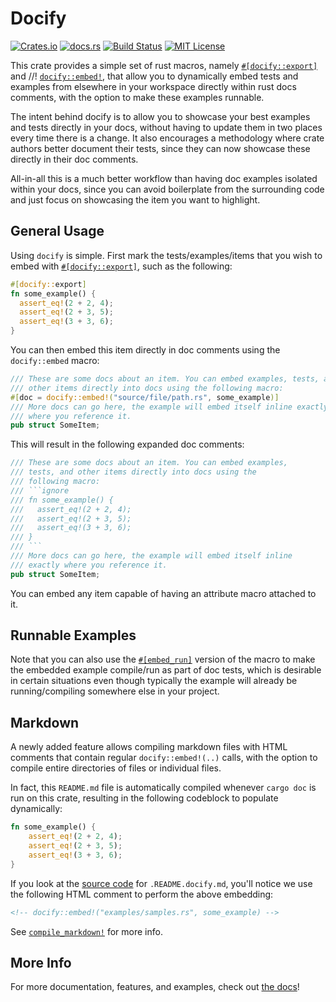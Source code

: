 # Docify

[![Crates.io](https://img.shields.io/crates/v/docify)](https://crates.io/crates/docify)
[![docs.rs](https://img.shields.io/docsrs/docify?label=docs)](https://docs.rs/docify/latest/docify/)
[![Build Status](https://img.shields.io/github/actions/workflow/status/sam0x17/docify/ci.yaml)](https://github.com/sam0x17/docify/actions/workflows/ci.yaml?query=branch%3Amain)
[![MIT License](https://img.shields.io/github/license/sam0x17/docify)](https://github.com/sam0x17/docify/blob/main/LICENSE)

This crate provides a simple set of rust macros, namely
[`#[docify::export]`](https://docs.rs/docify/latest/docify/attr.export.html) and //!
[`docify::embed!`](https://docs.rs/docify/latest/docify/macro.embed.html), that allow you to
dynamically embed tests and examples from elsewhere in your workspace directly within rust docs
comments, with the option to make these examples runnable.

The intent behind docify is to allow you to showcase your best examples and tests directly in
your docs, without having to update them in two places every time there is a change. It also
encourages a methodology where crate authors better document their tests, since they can now
showcase these directly in their doc comments.

All-in-all this is a much better workflow than having doc examples isolated within your docs,
since you can avoid boilerplate from the surrounding code and just focus on showcasing the item
you want to highlight.

## General Usage

Using `docify` is simple. First mark the tests/examples/items that you wish to embed with
[`#[docify::export]`](https://docs.rs/docify/latest/docify/attr.export.html), such as the
following:

```rust
#[docify::export]
fn some_example() {
  assert_eq!(2 + 2, 4);
  assert_eq!(2 + 3, 5);
  assert_eq!(3 + 3, 6);
}
```

You can then embed this item directly in doc comments using the `docify::embed` macro:

```rust
/// These are some docs about an item. You can embed examples, tests, and
/// other items directly into docs using the following macro:
#[doc = docify::embed!("source/file/path.rs", some_example)]
/// More docs can go here, the example will embed itself inline exactly
/// where you reference it.
pub struct SomeItem;
```

This will result in the following expanded doc comments:

```rust
/// These are some docs about an item. You can embed examples,
/// tests, and other items directly into docs using the
/// following macro:
/// ```ignore
/// fn some_example() {
///   assert_eq!(2 + 2, 4);
///   assert_eq!(2 + 3, 5);
///   assert_eq!(3 + 3, 6);
/// }
/// ```
/// More docs can go here, the example will embed itself inline
/// exactly where you reference it.
pub struct SomeItem;
```

You can embed any item capable of having an attribute macro attached to it.

## Runnable Examples

Note that you can also use the
[`#[embed_run]`](https://docs.rs/docify/latest/docify/macro.embed_run.html) version of the
macro to make the embedded example compile/run as part of doc tests, which is desirable in
certain situations even though typically the example will already be running/compiling
somewhere else in your project.

## Markdown

A newly added feature allows compiling markdown files with HTML comments
that contain regular `docify::embed!(..)` calls, with the option to compile entire directories
of files or individual files.

In fact, this `README.md` file is automatically compiled whenever `cargo doc` is run on this
crate, resulting in the following codeblock to populate dynamically:

```rust
fn some_example() {
    assert_eq!(2 + 2, 4);
    assert_eq!(2 + 3, 5);
    assert_eq!(3 + 3, 6);
}
```

If you look at the [source
code](https://raw.githubusercontent.com/sam0x17/docify/main/.README.docify.md) for
`.README.docify.md`, you'll notice we use the following HTML comment to perform the above
embedding:

```markdown
<!-- docify::embed!("examples/samples.rs", some_example) -->
```

See [`compile_markdown!`](https://docs.rs/docify/latest/docify/macro.compile_markdown.html) for more info.

## More Info

For more documentation, features, and examples, check out [the docs](https://docs.rs/docify)!
